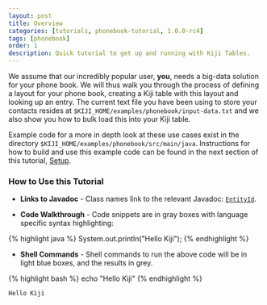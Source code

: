 ```yaml
---
layout: post
title: Overview
categories: [tutorials, phonebook-tutorial, 1.0.0-rc4]
tags: [phonebook]
order: 1
description: Quick tutorial to get up and running with Kiji Tables.
---
```


We assume that our incredibly popular user, **you**, needs a big-data solution
for your phone book. We will thus walk you through the process of defining a
layout for your phone book, creating a Kiji table with this layout and looking
up an entry. The current text file you have been using to store your contacts
resides at `$KIJI_HOME/examples/phonebook/input-data.txt` and we also show you how
to bulk load this into your Kiji table.

Example code for a more in depth look at these use cases exist in the directory
`$KIJI_HOME/examples/phonebook/src/main/java`.  Instructions for how to build and use this
example code can be found in the next section of this tutorial,
[Setup]({{site.tutorial_phonebook_rc4}}/phonebook-setup).

### How to Use this Tutorial

* **Links to Javadoc** - Class names link to the relevant Javadoc:
[`EntityId`]({{site.api_schema_rc4}}/EntityId.html).

* **Code Walkthrough** - Code snippets are in gray boxes with language specific syntax highlighting:

{% highlight java %}
System.out.println("Hello Kiji");
{% endhighlight %}

* **Shell Commands** - Shell commands to run the above code will be in light blue boxes, and the results in grey.

<div class="userinput">
{% highlight bash %}
echo "Hello Kiji"
{% endhighlight %}
</div>

    Hello Kiji
